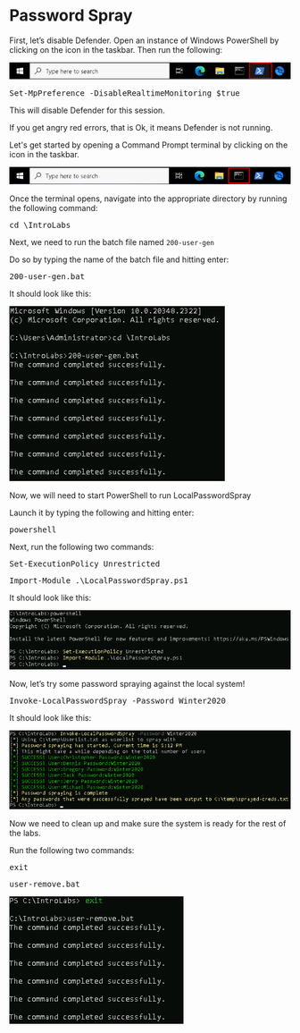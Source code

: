 
# Password Spray

First, let’s disable Defender. Open an instance of Windows PowerShell by clicking on the icon in the taskbar. Then run the following:

![](attachments/OpeningPowershell.png)

<pre>Set-MpPreference -DisableRealtimeMonitoring $true</pre>

This will disable Defender for this session.

If you get angry red errors, that is Ok, it means Defender is not running.

Let's get started by opening a Command Prompt terminal by clicking on the icon in the taskbar.

![](attachments/OpeningWindowsCommandPrompt.png)

Once the terminal opens, navigate into the appropriate directory by running the following command:

<pre>cd \IntroLabs</pre>

Next, we need to run the batch file named `200-user-gen` 

Do so by typing the name of the batch file and hitting enter:

<pre>200-user-gen.bat</pre>

It should look like this:

![](attachments/200bat.png)

Now, we will need to start PowerShell to run LocalPasswordSpray

Launch it by typing the following and hitting enter:

<pre>powershell</pre>

Next, run the following two commands:

<pre>Set-ExecutionPolicy Unrestricted</pre>

<pre>Import-Module .\LocalPasswordSpray.ps1</pre>

It should look like this:

![](attachments/powershellcommands.png)

Now, let’s try some password spraying against the local system!

<pre>Invoke-LocalPasswordSpray -Password Winter2020</pre>

It should look like this:

![](attachments/localpasswordspray.png)

Now we need to clean up and make sure the system is ready for the rest of the labs.

Run the following two commands:

<pre>exit</pre>

<pre>user-remove.bat</pre>

![](attachments/exit.png)




